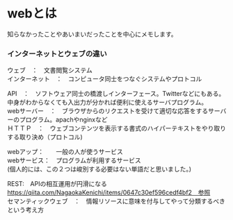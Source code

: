 # webとは
知らなかったことやあいまいだったことを中心にメモします。

### インターネットとウェブの違い  
ウェブ　：　文書閲覧システム  
インターネット　：　コンピュータ同士をつなぐシステムやプロトコル  

API　：　ソフトウェア同士の橋渡しインターフェース。Twitterなどにもある。中身がわからなくても入出力が分かれば便利に使えるサーバプログラム。  
webサーバー　：　ブラウザからのリクエストを受けて適切な応答をするサーバーのプログラム。apachやnginxなど  
ＨＴＴＰ　：　ウェブコンテンツを表示する書式のハイパーテキストをやり取りする取り決め（プロトコル)  

webアップ：　　一般の人が使うサービス  
webサービス：　プログラムが利用するサービス  
(個人的には、この２つは峻別する必要はない単語だと思いました。)  

REST:　APIの相互運用が円滑になる
https://qiita.com/NagaokaKenichi/items/0647c30ef596cedf4bf2　参照  
セマンティックウェブ　：　情報リソースに意味を付与してやって分類するべきという考え方

